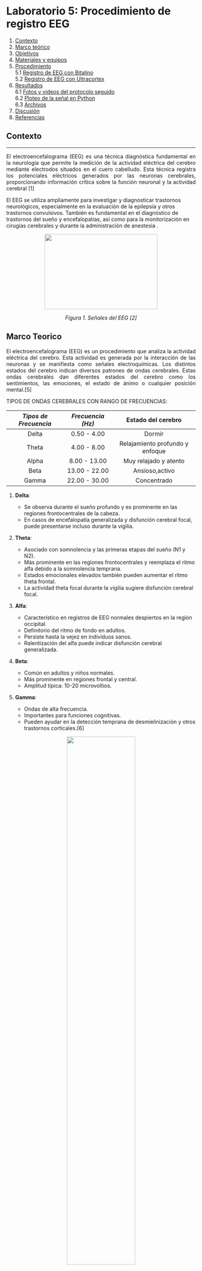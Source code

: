 # Laboratorio 5: Procedimiento de registro EEG

1. [Contexto](#context)
2. [Marco teórico](#marco)
3. [Objetivos](#obj)
4. [Materiales y equipos](#mat)
5. [Procedimiento](#proc)\
     5.1 [Registro de EEG con Bitalino](#regBit)\
     5.2 [Registro de EEG con Ultracortex](#regUlt)
6. [Resultados](#resul)\
     6.1 [Fotos y videos del protocolo seguido](#senal)\
     6.2 [Ploteo de la señal en Python](#plote)\
     6.3 [Archivos](#arch)
7. [Discusión](#conclu)
8. [Referencias](#ref)

## **Contexto** <a name="context"></a>
---
<p align="justify">El electroencefalograma (EEG) es una técnica diagnóstica fundamental en la neurología que permite la medición de la actividad eléctrica del cerebro mediante electrodos situados en el cuero cabelludo. Esta técnica registra los potenciales eléctricos generados por las neuronas cerebrales, proporcionando información crítica sobre la función neuronal y la actividad cerebral [1] </p>

<p align=justify"> El EEG se utiliza ampliamente para investigar y diagnosticar trastornos neurológicos, especialmente en la evaluación de la epilepsia y otros trastornos convulsivos. También es fundamental en el diagnóstico de trastornos del sueño y encefalopatías, así como para la monitorización en cirugías cerebrales y durante la administración de anestesia .</p>

<p align="center">
  <img src="https://miro.medium.com/v2/resize:fit:741/1*vd7YUOZFzdT7QMu0vcDfIQ.jpeg"  width="300" height="200"> </p>
<em><p align="center">Figura 1. Señales del EEG [2]</p></em> 


## **Marco Teorico** <a name="marco"></a>
<p align="justify"> El electroencefalograma (EEG) es un procedimiento que analiza la actividad eléctrica del cerebro. Esta actividad es generada por la interacción de las neuronas y se manifiesta como señales electroquímicas. Los distintos estados del cerebro indican diversos patrones de ondas cerebrales. Estas ondas cerebrales dan diferentes estados del cerebro como los sentimientos, las emociones, el estado de ánimo o cualquier posición mental.[5]

TIPOS DE ONDAS CEREBRALES CON RANGO DE FRECUENCIAS:

<p align="center"> 
    
| **_Tipos de Frecuencia_** | **_Frecuencia (Hz)_** |Estado del cerebro|
|:---------------------------------------------:|:---------------------:|:------------:|
|                     Delta                     |      0.50 - 4.00      |Dormir|
|                     Theta                     |      4.00 - 8.00      |Relajamiento profundo y enfoque |
|                     Alpha                     | 8.00 - 13.00          |Muy relajado y atento|
|                      Beta                     | 13.00 - 22.00         |Ansioso,activo|
|                     Gamma                     | 22.00 - 30.00         |Concentrado|

</p>

1. **Delta**:
    - Se observa durante el sueño profundo y es prominente en las regiones frontocentrales de la cabeza.
    - En casos de encefalopatía generalizada y disfunción cerebral focal, puede presentarse incluso durante la vigilia.

2. **Theta**:
    - Asociado con somnolencia y las primeras etapas del sueño (N1 y N2).
    - Más prominente en las regiones frontocentrales y reemplaza el ritmo alfa debido a la somnolencia temprana.
    - Estados emocionales elevados también pueden aumentar el ritmo theta frontal.
    - La actividad theta focal durante la vigilia sugiere disfunción cerebral focal.

3. **Alfa**:
    - Característico en registros de EEG normales despiertos en la región occipital.
    - Definitorio del ritmo de fondo en adultos.
    - Persiste hasta la vejez en individuos sanos.
    - Ralentización del alfa puede indicar disfunción cerebral generalizada.

4. **Beta**:
    - Común en adultos y niños normales.
    - Más prominente en regiones frontal y central.
    - Amplitud típica: 10-20 microvoltios.

5. **Gamma**:
    - Ondas de alta frecuencia.
    - Importantes para funciones cognitivas.
    - Pueden ayudar en la detección temprana de desmielinización y otros trastornos corticales.[6]
      
<p align="center"> <img src="https://i0.wp.com/neurodoza.com/wp-content/uploads/2023/05/tipos_de_ondas_cerebrales_6440_600-webp-600%C3%97400-.png?resize=368%2C286&ssl=1" width="60%" /> </p>
<p align="center"> Figura 2. Ondas cerebrales.</p>
   

---

## **Objetivos** <a name="obj"></a>
---
- Capturar señales biomédicas mediante el uso de EEG y configurar correctamente los dispositivos BiTalino y Ultracortex Mark IV.
- Extraer y analizar la información obtenida de estas señales utilizando el software OpenBCI GUI y Open Signal.

### **Materiales y equipos** <a name="mat"></a>
---
|  **Modelo**  | **Descripción** | **Cantidad** |
|:------------:|:---------------:|:------------:|
| (R)EVOLUTION |   Kit BITalino  |       1      |
|       -      |      Ultracortex Mark IV EEG    |       1      |
|       -      |      Electrodos    |       3      |
|       -      |      Cable de 3 derivaciones    |       1      |
|       -      |      Laptop    |       1      |

## **Procedimiento** <a name="proc"></a>
---
### **Registro de EEG con Bitalino** <a name="regBit"></a>
Como referencia para la colocación de los electrodos y buenas prácticas durante la toma de datos utilizamos la guía proporcionada por el mismo sitio web de Bitalino [3]:

<p align="center">
  <img src="https://github.com/NadAbiO/IntroSeniales/blob/main/Anexos/Laboratorios/LabEEG/ReferenciaBitalito.png">
</p> 
<em><p align="center">Figura 3. Posicionamiento de Electrodos en posicion FP1 [3]</p></em>

<p align="center">
  <img width="300" height="400" src="https://github.com/NadAbiO/IntroSeniales/blob/main/Anexos/Laboratorios/LabEEG/BruConexion.jpg">
</p> 
<em><p align="center">Figura 4. Conexion final en Integrante</p></em>

Posterior a la conexion se realizo la toma de medicion utilizando la siguiente metodologia:

1. Registrar una línea base de señal con poco ruido y sin movimientos (respiración normal,sin movimientos oculares/ojos cerrados) 
durante 30 segundos.
2. Repetir un ciclo de OJOS ABIERTOS - OJOS CERRADOS cinco veces, manteniendo ambasfases durante cinco segundos.
3. Registre otra fase de referencia de 30 segundos (paso 1).
4. Un integrante del grupo lea en voz alta una serie de ejercicios matemáticos (verindicaciones abajo) y resolver cada uno de 
ellos mentalmente enfocando la mirada en un punto específico para evitar artefactos.
5. Detener la grabación y guardar los datos

Para el punto 4 se realizaron la siguientes preguntas[4]:

| Categoría           | Ejemplo                                                                                                                                                       |
|---------------------|---------------------------------------------------------------------------------------------------------------------------------------------------------------|
| Ejemplo Sencillo    | - Hay 3 pájaros en un árbol; Llegan 7 más. ¿Cuántas aves hay ahora?     |                                                                                      
|                     | - Jonas tiene 5 manzanas y Mary tiene 4. ¿Cuántas manzanas tienen en total?    |                                                                                    
|                     | - Hanna tiene 9 dólares pero gastó 4. ¿Cuántos dólares le quedan?            |                                                                                  
| Ejemplo Complejo    | - John anotó 45 puntos para su equipo; 10 más que José. Marie anotó 13 puntos más que John y Joseph juntos. ¿Cuántos puntos obtuvieron en total?              |
|                     | - El Grupo A tiene 24 estudiantes; 13 menos que el grupo B. El grupo C tiene 12 estudiantes más que los grupos A y B combinados. ¿Cuál es el número total de estudiantes? |
|                     | - Una tienda vendía 21 refrescos por la mañana y 13 más que por la tarde. Por la noche vendió 10 más que por la mañana y por la tarde juntas. ¿Cuántos refrescos se vendieron en total?               |

### **Registro de EEG con Ultracortex** <a name="regUlt"></a>

<p align="justify"> El sistema internacional 10-20 es ampliamente reconocido para describir las posiciones de los electrodos en el cuero cabelludo. Se basa en distancias proporcionales entre puntos clave, como el nasion y el inion. Cada posición se identifica con una letra y un número que describen la ubicación en los lóbulos cerebrales y el hemisferio. Los números impares se refieren al hemisferio izquierdo (en rojo), mientras que los pares al derecho (en azul). La línea media se representa con la letra "z" de cero (en negro).[3]

<div align="center">

| Vista superior | Vista lateral |
|----------|----------|
| <img src="https://github.com/NadAbiO/IntroSeniales/assets/89549012/7363b9c8-fec1-4913-91fe-4202bf97d567" alt="superior" width="200"/> | <img src="https://github.com/NadAbiO/IntroSeniales/assets/89549012/c422a465-c922-477f-9f70-efd335f4fbf5" alt="lateral" width="200"/> |

<em><p align="center">Figura 5. Posicionamiento de Electrodos 10-20 [3]</p></em>

<div align="left">


<p align="center">
  <img width="300" height="400" src="https://github.com/NadAbiO/IntroSeniales/assets/89549012/8db0a778-d73c-43a5-9ec4-5445f65c9cf9">
</p> 
<em><p align="center">Figura 6. Conexión final en Integrante</p></em>


## **Resultados** <a name="resul"></a>
---
### **Fotos y videos del protocolo seguido** <a name="senal"></a>

Los resultados del registro de EEG con el Bitalino fueron los siguientes 
|                 **Paso**                 | **Registro del Bitalino** |
|:------------------------------------------:|:---------:|
|**1. Línea base de señal con poco ruido y sin movimientos** | <video src="https://github.com/NadAbiO/IntroSeniales/assets/89696355/a5db2a9f-8574-4e26-a086-f40897bcbabd">
|**2. Ciclo de OJOS ABIERTOS - OJOS CERRADOS cinco veces** | <video src="https://github.com/NadAbiO/IntroSeniales/assets/89696355/10e379ed-d79f-4410-a6ea-10499f0e65c0">
|**3. Otra fase de referencia** | <video src="https://github.com/NadAbiO/IntroSeniales/assets/89696355/6d01ed8f-d07c-4c07-86b0-509114b743ce"> 
|**4. Serie de ejercicios matemáticos** | <video src="">


Estos pasos se repitieron para el UltraCortex y los resultados fueron los siguientes
|                 **Paso**                 | **Registro del UltraCortex** |
|:------------------------------------------:|:---------:|
|**1. Fase de referencia inicial** | <img width="680" height="460" src="https://github.com/NadAbiO/IntroSeniales/blob/main/Anexos/Laboratorios/LabEEG/ReposoEEg.jpg">
|**2. Ciclo de OJOS ABIERTOS - OJOS CERRADOS cinco veces** | <img src="https://github.com/NadAbiO/IntroSeniales/blob/main/Anexos/Laboratorios/LabEEG/CicloEEg.jpg"> 
|**4. Serie de ejercicios matemáticos** | <video src="https://github.com/NadAbiO/IntroSeniales/assets/89696355/6b05e323-6197-4621-a14b-f3e10a6a1e63">

### **Ploteo de la señal en Python** <a name="plote"></a>
#### Prueba 1 (Bruno Tello)
<p align="center">
  <img width="460" height="300" src="https://github.com/NadAbiO/IntroSeniales/blob/446698ff298e360f24d8ca553e308076eaa7cf19/ISB/Laboratorios/Lab5_EEG/Lab5_EEG/Se%C3%B1ales_EEG/bruno1.png">
</p> 
<em><p align="center">Figura 7. Ojos cerrados</p></em>
En la fase con los ojos cerrados, la señal muestra una amplitud relativamente constante, con intervalos claros y definidos entre las ondas. Se percibe poca variabilidad en la señal, lo cual podría atribuirse a la reducción de la actividad cognitiva o física, ya que el cerebro no está comprometido en tareas activas durante este período.

#### Prueba 2 (Bruno Tello)
<p align="center">
  <img width="460" height="300" src="https://github.com/NadAbiO/IntroSeniales/blob/446698ff298e360f24d8ca553e308076eaa7cf19/ISB/Laboratorios/Lab5_EEG/Lab5_EEG/Se%C3%B1ales_EEG/bruno2.png">
</p> 
<em><p align="center">Figura 8. Ciclo Ojos cerrados - Ojos abiertos</p></em>
En esta etapa, se observa que la señal presenta variaciones más significativas en su amplitud. Es probable que durante el ciclo con los ojos abiertos, la amplitud aumente debido a la estimulación visual. Este cambio en la amplitud permite diferenciar claramente entre las dos etapas: ojos cerrados y ojos abiertos.

#### Prueba 3 (Bruno Tello)
<p align="center">
  <img width="460" height="300" src="https://github.com/NadAbiO/IntroSeniales/blob/446698ff298e360f24d8ca553e308076eaa7cf19/ISB/Laboratorios/Lab5_EEG/Lab5_EEG/Se%C3%B1ales_EEG/bruno3.png">
</p> 
<em><p align="center">Figura 9. Ojos cerrados </p></em>

#### Prueba 4 (Bruno Tello)
<p align="center">
  <img width="460" height="300" src="https://github.com/NadAbiO/IntroSeniales/blob/446698ff298e360f24d8ca553e308076eaa7cf19/ISB/Laboratorios/Lab5_EEG/Lab5_EEG/Se%C3%B1ales_EEG/bruno4.png">
</p> 
<em><p align="center">Figura 10. Preguntas </p></em>
En este caso, la señal aparece más compacta y muestra una frecuencia elevada de picos que mantienen una amplitud similar. Cuando una persona se encuentra realizando un esfuerzo mental, como resolver problemas matemáticos, se espera observar variaciones en la señal EEG que reflejen un aumento en la actividad cognitiva.

### **Archivos** <a name="arch"></a>
***
- [Documentos (.txt)](https://github.com/NadAbiO/IntroSeniales/tree/059ca0ee345fdd8a566c558e600a6609b48ffcaf/ISB/Laboratorios/Lab5_EEG/Lab5_EEG/Se%C3%B1ales_EEG)

  **Código para el ploteo de la señal:**
- [Ploteo de la señal (.py)](https://github.com/NadAbiO/IntroSeniales/blob/059ca0ee345fdd8a566c558e600a6609b48ffcaf/ISB/Laboratorios/Lab5_EEG/Lab5_EEG/adq_ECG.py)

***
## **Discusión** <a name="conclu"></a>

Un estudio reveló que la actividad cerebral es significativamente más intensa durante la realización de cálculos mentales con los ojos abiertos en comparación con realizarlos con los ojos cerrados. Se observó que mantener los ojos abiertos durante actividades mentales conduce a una mayor intensidad en la actividad cerebral. Durante los cálculos mentales con los ojos abiertos, se registró una notable activación del lóbulo occipital, responsable de la visión, mientras que con los ojos cerrados, esta actividad se reduce, mostrando una disminución en la carga de procesamiento visual [7].

Un estudio adicional que explora la relación entre la actividad cerebral y el estado de los ojos (abiertos o cerrados) evaluó la tasa de parpadeo y reveló que, al realizar tareas cognitivas con los ojos abiertos, se activan más áreas del cerebro. Este incremento de actividad es particularmente notable en las regiones asociadas con la percepción y atención visual, manifestándose en fluctuaciones más marcadas en los lóbulos frontal y occipital. Por otro lado, durante los períodos de descanso con los ojos cerrados, se observó una disminución en la actividad cerebral general, lo que sugiere una menor carga cognitiva y un estado de mayor relajación [8].

En relación con las señales EEG durante la resolución de problemas matemáticos, un estudio destacó un incremento en la potencia absoluta y una mayor correlación EEG en las bandas de alpha y en frecuencias rápidas entre las cortezas frontal izquierda y parietal cuando se enfrentan problemas complejos. En contraste, para problemas más simples, se observa típicamente una menor activación cerebral [9].

El estudio identificó específicamente varias regiones corticales clave en la resolución de problemas matemáticos [9]:
- **Corteza Prefrontal**: Fundamental en la memoria de trabajo, esta área es crucial para manipular información durante la solución de problemas matemáticos.
- **Corteza Parietal**: El surco intraparietal, juega un papel activo en la manipulación de números y operaciones matemáticas, evidenciando una mayor activación en problemas que requieren múltiples dígitos o varios pasos de cálculo.
- **Corteza Temporal**: Comúnmente vinculada al procesamiento de texto y lenguaje, su activación tiende a disminuir en tareas matemáticas.

Además, el estudio subraya que el razonamiento matemático demanda no solo el funcionamiento de áreas especializadas en cálculos y números, sino también una coordinación efectiva entre estas y otras áreas que gestionan la memoria y la atención [9].

El EEG es una herramienta para comprender la actividad del cerebro durante diversas tareas cognitivas, el uso del EEG ha demostrado ser importante para identificar la activación de áreas específicas del cerebro, las mediciones de EEG permiten observar cómo las variaciones en la actividad cerebral se correlacionan con los procesos de percepción y atención visual.



## **Referencias** <a name="ref"></a>
---
[1] D. L. Schomer and L. da S. F. Henrique, Niedermeyer’s Electroencephalography: Basic Principles, Clinical Applications, and Related Fields. New York: Oxford University Press, 2018. <br>
[2] S. Liu, “Generating simulated EEG signals and data,” Medium, https://selinnaaliu.medium.com/generating-simulated-eeg-signals-and-data-b755363fcc3 (accessed Apr. 26, 2024). <br>
[3] Bitalino (r)evolution lab guide, https://support.pluxbiosignals.com/wp-content/uploads/2022/04/HomeGuide3_EEG.pdf (accessed Apr. 26, 2024). <br>
[4] J. M. del R&iacute;o, M. A. Guevara, M. H. Gonz&aacute;lez, R. M. H. Aguirre, and M. A. C. Aguilar, “EEG correlation during the solving of simple and complex logical–mathematical problems - cognitive, affective, & behavioral neuroscience,” SpringerLink, https://link.springer.com/article/10.3758/s13415-019-00703-5/tables/1 (accessed Apr. 26, 2024). <br>
[5] J. M. Kumar and V. K. Mittal, "EEG Data Acquisition System and Analysis of EEG Signals," 2021 2nd International Conference for Emerging Technology (INCET), Belagavi, India, 2021, pp. 1-5, doi: 10.1109/INCET51464.2021.9456431. (accessed Apr. 26, 2024). <br>
[6] C. S. Nayak and A. C. Anilkumar, “EEG Normal Waveforms,” Nih.gov, Jan. 21, 2023. https://www.ncbi.nlm.nih.gov/books/NBK539805/#:~:text=However%2C%20the%20most%20frequently%20used,beta%20(13%20to%2030Hz) (accessed Apr. 26, 2024).<br>
[7] M. Haak, S. Bos, S. Panic, and L. Rothkrantz, “DETECTING STRESS USING EYE BLINKS AND BRAIN ACTIVITY FROM EEG SIGNALS,” Semantic Scholar, 2009. https://www.semanticscholar.org/paper/DETECTING-STRESS-USING-EYE-BLINKS-AND-BRAIN-FROM-Haak-Bos/1d2e8e97e4c0477d087d03c549534073e49921f4 (accessed Apr. 28, 2024).

[8] R. Paprocki and A. Lenskiy, “What Does Eye-Blink Rate Variability Dynamics Tell Us About Cognitive Performance?,” Frontiers in Human Neuroscience, vol. 11, Dec. 2017, doi: https://doi.org/10.3389/fnhum.2017.00620.

[9] J. Molina del Río, M. A. Guevara, M. Hernández González, R. M. Hidalgo Aguirre, and M. A. Cruz Aguilar, “EEG correlation during the solving of simple and complex logical–mathematical problems,” Cognitive, Affective, & Behavioral Neuroscience, vol. 19, no. 4, pp. 1036–1046, Feb. 2019, doi: https://doi.org/10.3758/s13415-019-00703-5.
‌

